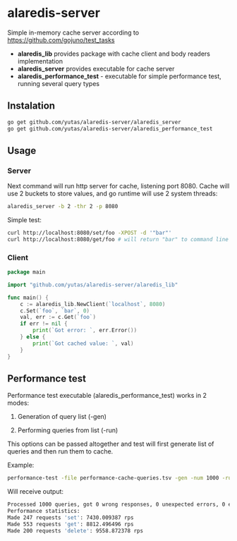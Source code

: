 # alaredis-server
Simple in-memory cache server according to https://github.com/gojuno/test_tasks

* **alaredis_lib** provides package with  cache client and body readers implementation
* **alaredis_server** provides executable for cache server
* **alaredis_performance_test** - executable for simple performance test, running several query types

## Instalation
```bash
go get github.com/yutas/alaredis-server/alaredis_server
go get github.com/yutas/alaredis-server/alaredis_performance_test
```

## Usage
### Server
Next command will run http server for cache, listening port 8080. Cache will use 2 buckets to store values, and go runtime will use 2 system threads:
```bash
alaredis_server -b 2 -thr 2 -p 8080
```

Simple test:
```bash
curl http://localhost:8080/set/foo -XPOST -d '"bar"'
curl http://localhost:8080/get/foo # will return "bar" to command line
```

### Client
```go
package main

import "github.com/yutas/alaredis-server/alaredis_lib"

func main() {
	c := alaredis_lib.NewClient(`localhost`, 8080)
	c.Set(`foo`, `bar`, 0)
	val, err := c.Get(`foo`)
	if err != nil {
		print(`Got error: `, err.Error())
	} else {
		print(`Got cached value: `, val)
	}
}
```

## Performance test
Performance test executable (alaredis_performance_test) works in 2 modes:

1. Generation of query list (-gen)

2. Performing queries from list (-run)

This options can be passed altogether and test will first generate list of queries and then run them to cache.

Example:
```bash
performance-test -file performance-cache-queries.tsv -gen -num 1000 -run -conc 2 -thr 2
```
Will receive output:
```bash
Processed 1000 queries, got 0 wrong responses, 0 unexpected errors, 0 errors where missed
Performance statistics:
Made 247 requests 'set': 7430.009387 rps
Made 553 requests 'get': 8812.496496 rps
Made 200 requests 'delete': 9558.872378 rps
```
